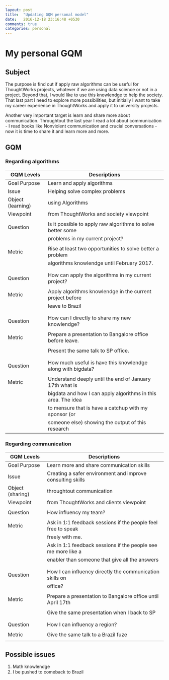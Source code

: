 ```yaml
---
layout: post
title:  "Updating GQM personal model"
date:   2016-12-18 23:16:48 +0530
comments: true
categories: personal 
---
```


# My personal GQM

## Subject

The purpose is find out if apply raw algorithms can be useful for ThoughtWorks projects,
whatever if we are using data science or not in a project. Beyond that, I would like to
use this knowlendge to help the society. That last part I need to explore more possibilities,
but initially I want to take my career experience in ThoughtWorks and apply it to university
projects.

Another very important target is learn and share more about communication. Throughtout the
last year I read a lot about communication - I read books like Nonviolent communication and
crucial conversations - now it is time to share it and learn more and more.

## GQM

### Regarding algorithms

GQM Levels                  | Descriptions
----------------------------|--------------------------------------------------------------
Goal      Purpose           | Learn and apply algorithms
          Issue             | Helping solve complex problems
          Object (learning) | using Algorithms 
          Viewpoint         | from ThoughtWorks and society viewpoint
                            |
Question                    | Is it possible to apply raw algorithms to solve better some
                            | problems in my current project?
                            |
Metric                      | Rise at least two opportunities to solve better a problem
                            | algorithms knowlendge until February 2017.
                            |
                            |
Question                    | How can apply the algorithms in my current project?
                            |
Metric                      | Apply algorithms knowlendge in the current project before
                            | leave to Brazil
                            |
                            |
Question                    | How can I directly to share my new knowlendge?
                            |
Metric                      | Prepare a presentation to Bangalore office before leave.
                            |
                            | Present the same talk to SP office.
                            |
                            |
Question                    | How much useful is have this knowlendge along with bigdata?
                            |
Metric                      | Understand deeply until the end of January 17th what is 
                            | bigdata and how I can apply algorithms in this area. The idea
                            | to mensure that is have a catchup with my sponsor (or
                            | someone else) showing the output of this research

### Regarding communication

GQM Levels                  | Descriptions
----------------------------|--------------------------------------------------------------
Goal      Purpose           | Learn more and share communication skills
          Issue             | Creating a safer environment and improve consulting skills
          Object (sharing)  | throughtout communication
          Viewpoint         | from ThoughtWorks and clients viewpoint
                            |
Question                    | How influency my team?
                            |
Metric                      | Ask in 1:1 feedback sessions if the people feel free to speak
                            | freely with me.
                            | Ask in 1:1 feedback sessions if the people see me more like a
                            | enabler than someone that give all the answers
                            |
                            |
Question                    | How I can influency directly the communication skills on
                            | office? 
                            |
Metric                      | Prepare a presentation to Bangalore office until April 17th
                            |
                            | Give the same presentation when I back to SP
                            |
                            |
Question                    | How I can influency a region?
                            |
Metric                      | Give the same talk to a Brazil fuze
                            |

## Possible issues

1. Math knowlendge
2. I be pushed to comeback to Brazil
